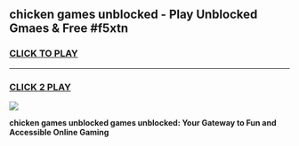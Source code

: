 
## chicken games unblocked - Play Unblocked Gmaes & Free #f5xtn
<h3>
<a href="https://premium.freeplayer.one?title=chicken_games_unblocked&ref=03M">CLICK TO PLAY</a></h3>
<hr>

<h3>
<a href="https://premium.freeplayer.one?title=chicken_games_unblocked&ref=03M">CLICK 2 PLAY</a>
  
</h3>

<a href="https://premium.freeplayer.one?title=chicken_games_unblocked&ref=03M"><img src="https://clearcache.store/games.png"></a>


**chicken games unblocked games unblocked: Your Gateway to Fun and Accessible Online Gaming**

